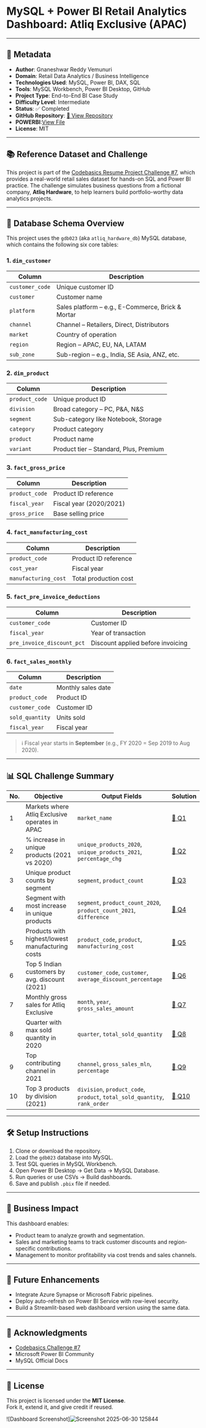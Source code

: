 # MySQL + Power BI Retail Analytics Dashboard: Atliq Exclusive (APAC)

---

## 🧾 Metadata

- **Author**: Gnaneshwar Reddy Vemunuri  
- **Domain**: Retail Data Analytics / Business Intelligence  
- **Technologies Used**: MySQL, Power BI, DAX, SQL  
- **Tools**: MySQL Workbench, Power BI Desktop, GitHub  
- **Project Type**: End-to-End BI Case Study  
- **Difficulty Level**: Intermediate  
- **Status**: ✅ Completed  
- **GitHub Repository**: [📂 View Repository]([https://github.com/gnaneshwarvemunuri/retail-analytics-mysql-powerbi](https://github.com/gnaneshwar151120/AD_HOC))
- **POWERBI**:[View File](https://github.com/gnaneshwar151120/AD_HOC/blob/main/powerbi.pbix)
- **License**: MIT

---

## 📚 Reference Dataset and Challenge

This project is part of the [Codebasics Resume Project Challenge #7](https://codebasics.io/challenge/codebasics-resume-project-challenge/7), which provides a real-world retail sales dataset for hands-on SQL and Power BI practice. The challenge simulates business questions from a fictional company, **Atliq Hardware**, to help learners build portfolio-worthy data analytics projects.

---

## 🧮 Database Schema Overview

This project uses the `gdb023` (aka `atliq_hardware_db`) MySQL database, which contains the following six core tables:

### 1. `dim_customer`

| Column         | Description |
|----------------|-------------|
| `customer_code` | Unique customer ID |
| `customer`      | Customer name |
| `platform`      | Sales platform – e.g., E-Commerce, Brick & Mortar |
| `channel`       | Channel – Retailers, Direct, Distributors |
| `market`        | Country of operation |
| `region`        | Region – APAC, EU, NA, LATAM |
| `sub_zone`      | Sub-region – e.g., India, SE Asia, ANZ, etc. |

### 2. `dim_product`

| Column         | Description |
|----------------|-------------|
| `product_code` | Unique product ID |
| `division`     | Broad category – PC, P&A, N&S |
| `segment`      | Sub-category like Notebook, Storage |
| `category`     | Product category |
| `product`      | Product name |
| `variant`      | Product tier – Standard, Plus, Premium |

### 3. `fact_gross_price`

| Column         | Description |
|----------------|-------------|
| `product_code` | Product ID reference |
| `fiscal_year`  | Fiscal year (2020/2021) |
| `gross_price`  | Base selling price |

### 4. `fact_manufacturing_cost`

| Column               | Description |
|----------------------|-------------|
| `product_code`       | Product ID reference |
| `cost_year`          | Fiscal year |
| `manufacturing_cost` | Total production cost |

### 5. `fact_pre_invoice_deductions`

| Column                   | Description |
|--------------------------|-------------|
| `customer_code`          | Customer ID |
| `fiscal_year`            | Year of transaction |
| `pre_invoice_discount_pct` | Discount applied before invoicing |

### 6. `fact_sales_monthly`

| Column         | Description |
|----------------|-------------|
| `date`         | Monthly sales date |
| `product_code` | Product ID |
| `customer_code`| Customer ID |
| `sold_quantity`| Units sold |
| `fiscal_year`  | Fiscal year |

> ℹ️ Fiscal year starts in **September** (e.g., FY 2020 = Sep 2019 to Aug 2020).

---

## 📊 SQL Challenge Summary

| No. | Objective | Output Fields | Solution |
|-----|-----------|----------------|----------|
| 1 | Markets where Atliq Exclusive operates in APAC | `market_name` | [🔗 Q1](https://github.com/gnaneshwar151120/AD_HOC/blob/main/SOLUTIONS/REQUEST1.sql) |
| 2 | % increase in unique products (2021 vs 2020) | `unique_products_2020`, `unique_products_2021`, `percentage_chg` | [🔗 Q2](https://github.com/gnaneshwar151120/AD_HOC/blob/main/SOLUTIONS/REQUEST2.sql) |
| 3 | Unique product counts by segment | `segment`, `product_count` | [🔗 Q3](https://github.com/gnaneshwar151120/AD_HOC/blob/main/SOLUTIONS/REQUEST3.sql) |
| 4 | Segment with most increase in unique products | `segment`, `product_count_2020`, `product_count_2021`, `difference` | [🔗 Q4](https://github.com/gnaneshwar151120/AD_HOC/blob/main/SOLUTIONS/REQUEST4.sql) |
| 5 | Products with highest/lowest manufacturing costs | `product_code`, `product`, `manufacturing_cost` | [🔗 Q5](https://github.com/gnaneshwar151120/AD_HOC/blob/main/SOLUTIONS/REQUEST5.sql) |
| 6 | Top 5 Indian customers by avg. discount (2021) | `customer_code`, `customer`, `average_discount_percentage` | [🔗 Q6](https://github.com/gnaneshwar151120/AD_HOC/blob/main/SOLUTIONS/REQUEST6.sql) |
| 7 | Monthly gross sales for Atliq Exclusive | `month`, `year`, `gross_sales_amount` | [🔗 Q7](https://github.com/gnaneshwar151120/AD_HOC/blob/main/SOLUTIONS/REQUEST7.sql) |
| 8 | Quarter with max sold quantity in 2020 | `quarter`, `total_sold_quantity` | [🔗 Q8](https://github.com/gnaneshwar151120/AD_HOC/blob/main/SOLUTIONS/REQUEST8.sql) |
| 9 | Top contributing channel in 2021 | `channel`, `gross_sales_mln`, `percentage` | [🔗 Q9](https://github.com/gnaneshwar151120/AD_HOC/blob/main/SOLUTIONS/REQUEST9.sql) |
| 10 | Top 3 products by division (2021) | `division`, `product_code`, `product`, `total_sold_quantity`, `rank_order` | [🔗 Q10](https://github.com/gnaneshwar151120/AD_HOC/blob/main/SOLUTIONS/REQUEST10.sql) |

---


## 🛠️ Setup Instructions

1. Clone or download the repository.
2. Load the `gdb023` database into MySQL.
3. Test SQL queries in MySQL Workbench.
4. Open Power BI Desktop → Get Data → MySQL Database.
5. Run queries or use CSVs → Build dashboards.
6. Save and publish `.pbix` file if needed.

---

## 🎯 Business Impact

This dashboard enables:
- Product team to analyze growth and segmentation.
- Sales and marketing teams to track customer discounts and region-specific contributions.
- Management to monitor profitability via cost trends and sales channels.

---

## 🔮 Future Enhancements
- Integrate Azure Synapse or Microsoft Fabric pipelines.
- Deploy auto-refresh on Power BI Service with row-level security.
- Build a Streamlit-based web dashboard version using the same data.

---

## 🙌 Acknowledgments

- [Codebasics Challenge #7](https://codebasics.io/challenge/codebasics-resume-project-challenge/7)
- Microsoft Power BI Community
- MySQL Official Docs

---

## 📎 License

This project is licensed under the **MIT License**.  
Fork it, extend it, and give credit if reused.  

![Dashboard Screenshot]![Screenshot 2025-06-30 125844](https://github.com/user-attachments/assets/4cbe2d74-6c4e-4fa2-a3a3-ed022cff3be2)

